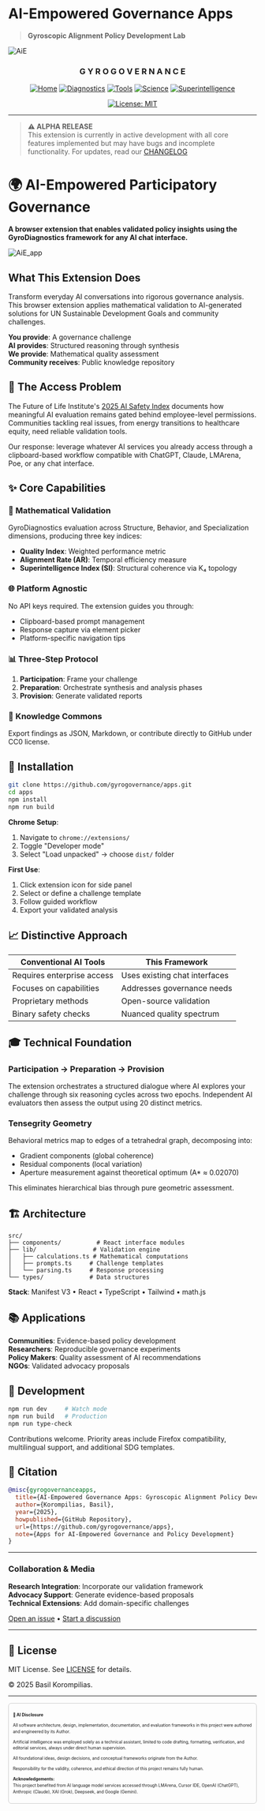 # AI-Empowered Governance Apps
> **Gyroscopic Alignment Policy Development Lab**

![AiE](/assets/gyrogovernance_app.png)

<div align="center">

### G Y R O G O V E R N A N C E

[![Home](./assets/menu/home_badge.svg)](https://gyrogovernance.com)
[![Diagnostics](./assets/menu/diagnostics_badge.svg)](https://github.com/gyrogovernance/diagnostics)
[![Tools](./assets/menu/tools_badge.svg)](https://github.com/gyrogovernance/tools)
[![Science](./assets/menu/science_badge.svg)](https://github.com/gyrogovernance/science)
[![Superintelligence](./assets/menu/superintelligence_badge.svg)](https://github.com/gyrogovernance/superintelligence)

</div>

<div align="center">

[![License: MIT](https://img.shields.io/badge/License-MIT-yellow?style=for-the-badge)](https://opensource.org/licenses/MIT)

</div>

---

> **⚠️ ALPHA RELEASE**  
> This extension is currently in active development with all core features implemented but may have bugs and incomplete functionality. For updates, read our [CHANGELOG](/CHANGELOG.md)

# 🌍 AI-Empowered Participatory Governance

**A browser extension that enables validated policy insights using the GyroDiagnostics framework for any AI chat interface.**

![AiE_app](/assets/gyrogovernance_app_screenshot.png)

## What This Extension Does

Transform everyday AI conversations into rigorous governance analysis. This browser extension applies mathematical validation to AI-generated solutions for UN Sustainable Development Goals and community challenges.

**You provide**: A governance challenge  
**AI provides**: Structured reasoning through synthesis  
**We provide**: Mathematical quality assessment  
**Community receives**: Public knowledge repository

## 🎯 The Access Problem

The Future of Life Institute's [2025 AI Safety Index](https://futureoflife.org/ai-safety-index-summer-2025/) documents how meaningful AI evaluation remains gated behind employee-level permissions. Communities tackling real issues, from energy transitions to healthcare equity, need reliable validation tools.

Our response: leverage whatever AI services you already access through a clipboard-based workflow compatible with ChatGPT, Claude, LMArena, Poe, or any chat interface.

## ✨ Core Capabilities

### 🔬 Mathematical Validation
GyroDiagnostics evaluation across Structure, Behavior, and Specialization dimensions, producing three key indices:
- **Quality Index**: Weighted performance metric
- **Alignment Rate (AR)**: Temporal efficiency measure  
- **Superintelligence Index (SI)**: Structural coherence via K₄ topology

### 🌐 Platform Agnostic
No API keys required. The extension guides you through:
- Clipboard-based prompt management
- Response capture via element picker
- Platform-specific navigation tips

### 📊 Three-Step Protocol
1. **Participation**: Frame your challenge
2. **Preparation**: Orchestrate synthesis and analysis phases
3. **Provision**: Generate validated reports

### 🤝 Knowledge Commons
Export findings as JSON, Markdown, or contribute directly to GitHub under CC0 license.

## 🚀 Installation

```bash
git clone https://github.com/gyrogovernance/apps.git
cd apps
npm install
npm run build
```

**Chrome Setup**:
1. Navigate to `chrome://extensions/`
2. Toggle "Developer mode"
3. Select "Load unpacked" → choose `dist/` folder

**First Use**:
1. Click extension icon for side panel
2. Select or define a challenge template
3. Follow guided workflow
4. Export your validated analysis

## 📈 Distinctive Approach

| Conventional AI Tools | This Framework |
|----------------------|----------------|
| Requires enterprise access | Uses existing chat interfaces |
| Focuses on capabilities | Addresses governance needs |
| Proprietary methods | Open-source validation |
| Binary safety checks | Nuanced quality spectrum |

## 🎓 Technical Foundation

### Participation → Preparation → Provision

The extension orchestrates a structured dialogue where AI explores your challenge through six reasoning cycles across two epochs. Independent AI evaluators then assess the output using 20 distinct metrics.

### Tensegrity Geometry

Behavioral metrics map to edges of a tetrahedral graph, decomposing into:
- Gradient components (global coherence)
- Residual components (local variation)
- Aperture measurement against theoretical optimum (A* ≈ 0.02070)

This eliminates hierarchical bias through pure geometric assessment.

## 🏗️ Architecture

```
src/
├── components/          # React interface modules
├── lib/                # Validation engine
│   ├── calculations.ts # Mathematical computations
│   ├── prompts.ts     # Challenge templates
│   └── parsing.ts     # Response processing
└── types/             # Data structures
```

**Stack**: Manifest V3 • React • TypeScript • Tailwind • math.js

## 📚 Applications

**Communities**: Evidence-based policy development  
**Researchers**: Reproducible governance experiments  
**Policy Makers**: Quality assessment of AI recommendations  
**NGOs**: Validated advocacy proposals

## 🤝 Development

```bash
npm run dev     # Watch mode
npm run build   # Production
npm run type-check
```

Contributions welcome. Priority areas include Firefox compatibility, multilingual support, and additional SDG templates.

## 📖 Citation

```bibtex
@misc{gyrogovernanceapps,
  title={AI-Empowered Governance Apps: Gyroscopic Alignment Policy Development Lab},
  author={Korompilias, Basil},
  year={2025},
  howpublished={GitHub Repository},
  url={https://github.com/gyrogovernance/apps},
  note={Apps for AI-Empowered Governance and Policy Development}
}
```

---

### Collaboration & Media

**Research Integration**: Incorporate our validation framework  
**Advocacy Support**: Generate evidence-based proposals  
**Technical Extensions**: Add domain-specific challenges  

[Open an issue](https://github.com/gyrogovernance/apps/issues) • [Start a discussion](https://github.com/gyrogovernance/apps/discussions)

---

## 📄 License

MIT License. See [LICENSE](LICENSE) for details.

© 2025 Basil Korompilias.

---

<div style="border: 1px solid #ccc; padding: 1em; font-size: 0.6em; background-color:rgba(249, 249, 249, 0.1); border-radius: 6px; line-height: 1.5;">
  <p><strong>🤖 AI Disclosure</strong></p>
  <p>All software architecture, design, implementation, documentation, and evaluation frameworks in this project were authored and engineered by its Author.</p>
  <p>Artificial intelligence was employed solely as a technical assistant, limited to code drafting, formatting, verification, and editorial services, always under direct human supervision.</p>
  <p>All foundational ideas, design decisions, and conceptual frameworks originate from the Author.</p>
  <p>Responsibility for the validity, coherence, and ethical direction of this project remains fully human.</p>
  <p><strong>Acknowledgements:</strong><br>
  This project benefited from AI language model services accessed through LMArena, Cursor IDE, OpenAI (ChatGPT), Anthropic (Claude), XAI (Grok), Deepseek, and Google (Gemini).</p>
</div>